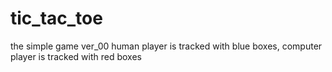 # tic_tac_toe
the simple game 
ver_00 human player is tracked with blue boxes, computer player is tracked with red boxes
